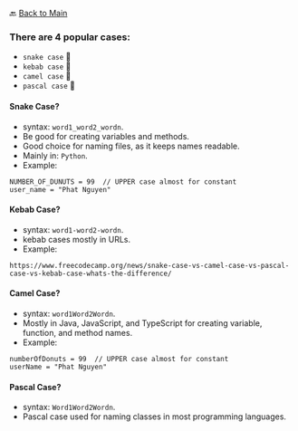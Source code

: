 
🔙 [Back to Main](README.md)

### There are 4 popular cases:
- `snake case` 🐍 </br> 
- `kebab case` 🥮 </br> 
- `camel case` 🐫 </br> 
- `pascal case` 🥏</br> 

#### Snake Case?
- syntax: `word1_word2_wordn`. </br>
- Be good for creating variables and methods. </br>
- Good choice for naming files, as it keeps names readable. </br>
- Mainly in: `Python`. </br>
- Example: </br>
```
NUMBER_OF_DUNUTS = 99  // UPPER case almost for constant
user_name = "Phat Nguyen"
```

#### Kebab Case?
- syntax: `word1-word2-wordn`. </br>
- kebab cases mostly in URLs. </br>
- Example: </br>
```
https://www.freecodecamp.org/news/snake-case-vs-camel-case-vs-pascal-case-vs-kebab-case-whats-the-difference/
```

#### Camel Case?
- syntax: `word1Word2Wordn`. </br>
- Mostly in Java, JavaScript, and TypeScript for creating variable, function, and method names. </br>
- Example: </br>
```
numberOfDonuts = 99  // UPPER case almost for constant
userName = "Phat Nguyen"
```

#### Pascal Case?
- syntax: `Word1Word2Wordn`. </br>
- Pascal case used for naming classes in most programming languages. </br>